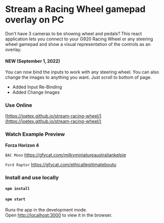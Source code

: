 # Stream a Racing Wheel gamepad overlay on PC

Don't have 3 cameras to be showing wheel and pedals? This react application lets you connect to your G920 Racing Wheel or any steering wheel gamepad and show a visual representation of the controls as an overlay.

#### NEW (September 1, 2022)
You can now bind the inputs to work with any steering wheel.  You can also change the images to anything you want. Just scroll to bottom of page.
- Added Input Re-Binding
- Added Change Images

### Use Online

[https://joetex.github.io/stream-racing-wheel/](https://joetex.github.io/stream-racing-wheel/)

### Watch Example Preview

**Forza Horizon 4**

`BAC Mono` https://gfycat.com/milkyminiatureaustraliankelpie

`Ford Raptor` https://gfycat.com/ethicallegitimateboutu

### Install and use locally

#### `npm install`

#### `npm start`

Runs the app in the development mode.<br />
Open [http://localhost:3000](http://localhost:3000) to view it in the browser.
